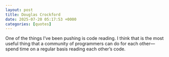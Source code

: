 ```yaml
---
layout: post
title: Douglas Crockford
date: 2025-07-20 05:17:53 +0000
categories: [quotes]
---
```


One of the things I’ve been pushing is code reading. I think that is the most useful thing that a community of programmers can do for each other—spend time on a regular basis reading each other’s code.  

